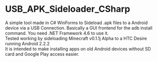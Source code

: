 # USB_APK_Sideloader_CSharp
A simple tool made in C# WinForms to Sideload .apk files to a Android device via a USB Connection. Basically a GUI frontend for the adb install command. You need .NET Framework 4.6 to use it.
<br>
Tested working by sideloading Minecraft v0.1.1j Alpha to a HTC Desire running Android 2.2.2
<br> It is intended to make installing apps on old Android devices without SD card and Google Play access easier.
